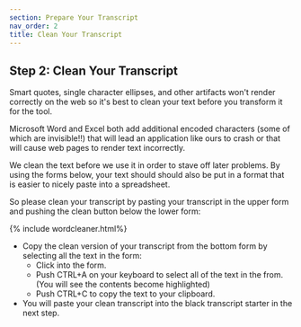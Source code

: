```yaml
---
section: Prepare Your Transcript
nav_order: 2
title: Clean Your Transcript
---
```


## Step 2: Clean Your Transcript 

Smart quotes, single character ellipses, and other artifacts won't render correctly on the web so it's best to clean your text before you transform it for the tool. 

Microsoft Word and Excel both add additional encoded characters (some of which are invisible!!) that will lead an application like ours to crash or that will cause web pages to render text incorrectly. 

We clean the text before we use it in order to stave off later problems. By using the forms below, your text should should also be put in a format that is easier to nicely paste into a spreadsheet. 

So please clean your transcript by pasting your transcript in the upper form and pushing the clean button below the lower form: 

{% include wordcleaner.html%}


 
- Copy the clean version of your transcript from the bottom form by selecting all the text in the form: 
    - Click into the form. 
    - Push CTRL+A on your keyboard to select all of the text in the from. (You will see the contents become highlighted)
    - Push CTRL+C to copy the text to your clipboard. 
- You will paste your clean transcript into the black transcript starter in the next step. 

